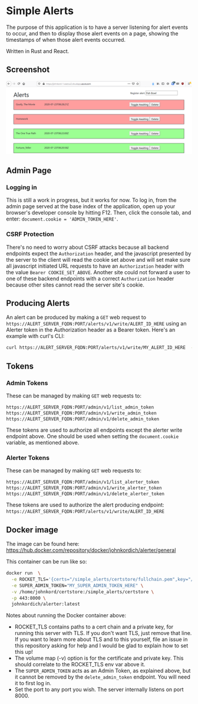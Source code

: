 # Simple Alerts
The purpose of this application is to have a server listening for alert events to occur, and then to display those alert events on a page, showing the timestamps of when those alert events occurred.

Written in Rust and React.

## Screenshot
![Example Screenshot 1](/images/simple_alerts_screenshot_1.png)

## Admin Page
### Logging in
This is still a work in progress, but it works for now. To log in, from the admin page served at the base index of the application, open up your browser's developer console by hitting F12. Then, click the console tab, and enter: `document.cookie = 'ADMIN_TOKEN_HERE'`.

### CSRF Protection
There's no need to worry about CSRF attacks because all backend endpoints expect the `Authorization` header, and the javascript presented by the server to the client will read the cookie set above and will set make sure all javascript initiated URL requests to have an `Authorization` header with the value `Bearer COOKIE_SET_ABOVE`. Another site could not forward a user to one of these backend endpoints with a correct `Authorization` header because other sites cannot read the server site's cookie.

## Producing Alerts
An alert can be produced by making a `GET` web request to `https://ALERT_SERVER_FQDN:PORT/alerts/v1/write/ALERT_ID_HERE` using an Alerter token in the Authorization header as a Bearer token. Here's an example with curl's CLI:

```bash
curl https://ALERT_SERVER_FQDN:PORT/alerts/v1/write/MY_ALERT_ID_HERE  -H "Authorization: Bearer MY_ALERTER_TOKEN_here"
```

## Tokens
### Admin Tokens
These can be managed by making `GET` web requests to:
```
https://ALERT_SERVER_FQDN:PORT/admin/v1/list_admin_token
https://ALERT_SERVER_FQDN:PORT/admin/v1/write_admin_token
https://ALERT_SERVER_FQDN:PORT/admin/v1/delete_admin_token
```

These tokens are used to authorize all endpoints except the alerter write endpoint above. One should be used when setting the `document.cookie` variable, as mentioned above.

### Alerter Tokens
These can be managed by making `GET` web requests to:
```
https://ALERT_SERVER_FQDN:PORT/admin/v1/list_alerter_token
https://ALERT_SERVER_FQDN:PORT/admin/v1/write_alerter_token
https://ALERT_SERVER_FQDN:PORT/admin/v1/delete_alerter_token
```

These tokens are used to authorize the alert producing endpoint: `https://ALERT_SERVER_FQDN:PORT/alerts/v1/write/ALERT_ID_HERE`

## Docker image
The image can be found here: https://hub.docker.com/repository/docker/johnkordich/alerter/general

This container can be run like so:
```bash
docker run  \
  -e ROCKET_TLS='{certs="/simple_alerts/certstore/fullchain.pem",key="/simple_alerts/certstore/privkey.pem"}' \
  -e SUPER_ADMIN_TOKEN="MY_SUPER_ADMIN_TOKEN_HERE" \
  -v /home/johnkord/certstore:/simple_alerts/certstore \
  -p 443:8000 \
  johnkordich/alerter:latest
```

Notes about running the Docker container above:
- ROCKET_TLS contains paths to a cert chain and a private key, for running this server with TLS. If you don't want TLS, just remove that line. If you want to learn more about TLS and to this yourself, file an issue in this repository asking for help and I would be glad to explain how to set this up!
- The volume map (-v) option is for the certificate and private key. This should correlate to the ROCKET_TLS env var above it.
- The `SUPER_ADMIN_TOKEN` acts as an Admin Token, as explained above, but it cannot be removed by the `delete_admin_token` endpoint. You will need it to first log in.
- Set the port to any port you wish. The server internally listens on port 8000.
